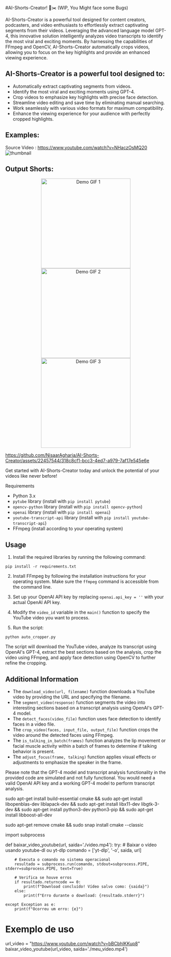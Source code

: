 #AI-Shorts-Creator! 🎥✂️ (WIP, You Might face some Bugs)

AI-Shorts-Creator is a powerful tool designed for content creators, podcasters, and video enthusiasts to effortlessly extract captivating segments from their videos. Leveraging the advanced language model GPT-4, this innovative solution intelligently analyzes video transcripts to identify the most viral and exciting moments. By harnessing the capabilities of FFmpeg and OpenCV, AI-Shorts-Creator automatically crops videos, allowing you to focus on the key highlights and provide an enhanced viewing experience.

## AI-Shorts-Creator is a powerful tool designed to:

- Automatically extract captivating segments from videos.
- Identify the most viral and exciting moments using GPT-4.
- Crop videos to emphasize key highlights with precise face detection.
- Streamline video editing and save time by eliminating manual searching.
- Work seamlessly with various video formats for maximum compatibility.
- Enhance the viewing experience for your audience with perfectly cropped highlights.


## Examples: 

Source Video : https://www.youtube.com/watch?v=NHaczOsMQ20
![thumbnail](https://github.com/NisaarAgharia/AI-Video-Cropper/assets/22457544/7dbf9b92-2a08-4948-bb49-e41350ae4a02)

## Output Shorts:

<div align="center">
  <img src="https://github.com/NisaarAgharia/AI-Video-Cropper/assets/22457544/81b0759b-7cc9-4622-9440-3ccf9400ede2" alt="Demo GIF 1" width="280"/>
  <img src="https://github.com/NisaarAgharia/AI-Video-Cropper/assets/22457544/f3ea6e7d-f999-4597-87fc-0166c1be7840" alt="Demo GIF 2" width="280"/>
  <img src="https://github.com/NisaarAgharia/AI-Video-Cropper/assets/22457544/8aeeb666-cff0-493a-8a9a-18780badd79f" alt="Demo GIF 3" width="280"/>
</div>


https://github.com/NisaarAgharia/AI-Shorts-Creator/assets/22457544/318c8cf1-bcc3-4ed7-a979-7af17e545e6e


Get started with AI-Shorts-Creator today and unlock the potential of your videos like never before!

Requirements
- Python 3.x
- `pytube` library (install with `pip install pytube`)
- `opencv-python` library (install with `pip install opencv-python`)
- `openai` library (install with `pip install openai`)
- `youtube-transcript-api` library (install with `pip install youtube-transcript-api`)
- FFmpeg (install according to your operating system)

## Usage

1. Install the required libraries by running the following command:

```shell
pip install -r requirements.txt
```

2. Install FFmpeg by following the installation instructions for your operating system. Make sure the `ffmpeg` command is accessible from the command line.

3. Set up your OpenAI API key by replacing `openai.api_key = ''` with your actual OpenAI API key.

4. Modify the `video_id` variable in the `main()` function to specify the YouTube video you want to process.

5. Run the script:

```shell
python auto_cropper.py
```

The script will download the YouTube video, analyze its transcript using OpenAI's GPT-4, extract the best sections based on the analysis, crop the video using FFmpeg, and apply face detection using OpenCV to further refine the cropping.

## Additional Information

- The `download_video(url, filename)` function downloads a YouTube video by providing the URL and specifying the filename.
- The `segment_video(response)` function segments the video into interesting sections based on a transcript analysis using OpenAI's GPT-4 model.
- The `detect_faces(video_file)` function uses face detection to identify faces in a video file.
- The `crop_video(faces, input_file, output_file)` function crops the video around the detected faces using FFmpeg.
- The `is_talking_in_batch(frames)` function analyzes the lip movement or facial muscle activity within a batch of frames to determine if talking behavior is present.
- The `adjust_focus(frame, talking)` function applies visual effects or adjustments to emphasize the speaker in the frame.

Please note that the GPT-4 model and transcript analysis functionality in the provided code are simulated and not fully functional. You would need a valid OpenAI API key and a working GPT-4 model to perform transcript analysis.



sudo apt-get install build-essential cmake && sudo apt-get install libopenblas-dev liblapack-dev && sudo apt-get install libx11-dev libgtk-3-dev && sudo apt-get install python3-dev python3-pip && sudo apt-get install libboost-all-dev 

sudo apt-get remove cmake && sudo snap install cmake --classic


import subprocess

def baixar_video_youtube(url, saida='./video.mp4'):
    try:
        # Baixar o vídeo usando youtube-dl ou yt-dlp
        comando = ['yt-dlp', '-o', saida, url]
        
        # Executa o comando no sistema operacional
        resultado = subprocess.run(comando, stdout=subprocess.PIPE, stderr=subprocess.PIPE, text=True)
        
        # Verifica se houve erros
        if resultado.returncode == 0:
            print(f"Download concluído! Vídeo salvo como: {saida}")
        else:
            print(f"Erro durante o download: {resultado.stderr}")
            
    except Exception as e:
        print(f"Ocorreu um erro: {e}")

# Exemplo de uso
url_video = "https://www.youtube.com/watch?v=bBCbhIKKup8"
baixar_video_youtube(url_video, saida='./meu_video.mp4')
